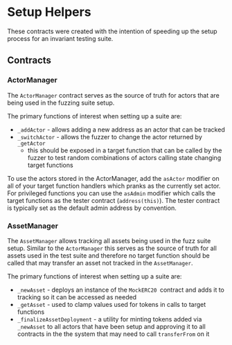 # Setup Helpers
These contracts were created with the intention of speeding up the setup process for an invariant testing suite.

## Contracts 

### ActorManager
The `ActorManager` contract serves as the source of truth for actors that are being used in the fuzzing suite setup. 

The primary functions of interest when setting up a suite are:
- `_addActor` - allows adding a new address as an actor that can be tracked
- `_switchActor` - allows the fuzzer to change the actor returned by `_getActor`
  - this should be exposed in a target function that can be called by the fuzzer to test random combinations of actors calling state changing target functions

To use the actors stored in the ActorManager, add the `asActor` modifier on all of your target function handlers which pranks as the currently set actor. 
For privileged functions you can use the `asAdmin` modifier which calls the target functions as the tester contract (`address(this)`). The tester contract is typically set as the default admin address by convention. 

### AssetManager

The `AssetManager` allows tracking all assets being used in the fuzz suite setup. 
Similar to the `ActorManager` this serves as the source of truth for all assets used in the test suite and therefore no target function should be called that may transfer an asset not tracked in the `AssetManager`. 

The primary functions of interest when setting up a suite are: 
- `_newAsset` - deploys an instance of the `MockERC20 `contract and adds it to tracking so it can be accessed as needed
- `_getAsset` - used to clamp values used for tokens in calls to target functions
- `_finalizeAssetDeployment` - a utility for minting tokens added via `_newAsset` to all actors that have been setup and approving it to all contracts in the the system that may need to call `transferFrom` on it
